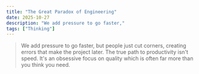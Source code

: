 ```yaml
---
title: "The Great Paradox of Engineering"
date: 2025-10-27
description: "We add pressure to go faster,"
tags: ["Thinking"]
---
```


> We add pressure to go faster, but people just cut corners, creating errors that make the project later. The true path to productivity isn't speed. It's an obsessive focus on quality which is often far more than you think you need.